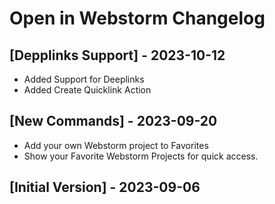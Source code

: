 # Open in Webstorm Changelog

## [Depplinks Support] - 2023-10-12
- Added Support for Deeplinks
- Added Create Quicklink Action

## [New Commands] - 2023-09-20
- Add your own Webstorm project to Favorites
- Show your Favorite Webstorm Projects for quick access.

## [Initial Version] - 2023-09-06
